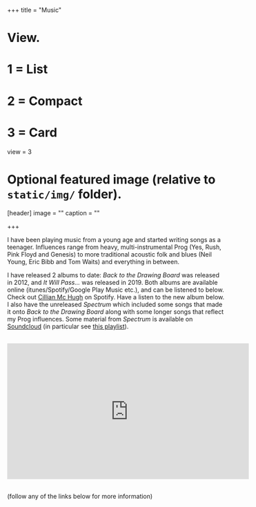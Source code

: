 +++
title = "Music"

# View.
#   1 = List
#   2 = Compact
#   3 = Card
view = 3

# Optional featured image (relative to `static/img/` folder).
[header]
image = ""
caption = ""

+++

I have been playing music from a young age and started writing songs as a teenager. Influences range from heavy, multi-instrumental Prog (Yes, Rush, Pink Floyd and Genesis) to more traditional acoustic folk and blues (Neil Young, Eric Bibb and Tom Waits) and everything in between.

I have released 2 albums to date: *Back to the Drawing Board* was released in 2012, and *It Will Pass...* was released in 2019. Both albums are available online (itunes/Spotify/Google Play Music etc.), and can be listened to below. Check out [Cillian Mc Hugh](https://open.spotify.com/artist/4YrhGzeBXwDn6FM4WfI8b1) on Spotify. Have a listen to the new album below. I also have the unreleased *Spectrum* which included some songs that made it onto *Back to the Drawing Board* along with some longer songs that reflect my Prog influences. Some material from *Spectrum* is available on [Soundcloud](https://soundcloud.com/cillianmchugh) (in particular see [this playlist](https://soundcloud.com/cillianmchugh/sets/long-songs)).


<br>

<iframe width="560" height="315" src="https://www.youtube.com/embed/videoseries?list=OLAK5uy_mYaYyP7L_Zq72SMK54b7lnV3nFXMDiHmc" frameborder="0" allow="accelerometer; autoplay; encrypted-media; gyroscope; picture-in-picture" allowfullscreen></iframe>
<br><br>

(follow any of the links below for more information)

<br>
